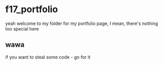 # f17_portfolio
yeah welcome to my folder for my portfolio page, I mean, there's nothing too special here

## wawa
if you want to steal some code - go for it
